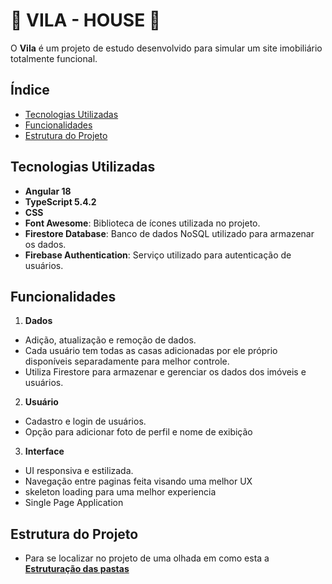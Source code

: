# 🏡 VILA - HOUSE 🏡

O **Vila** é um projeto de estudo desenvolvido para simular um site imobiliário totalmente funcional.

## Índice

- [Tecnologias Utilizadas](#tecnologias-utilizadas)
- [Funcionalidades](#funcionalidades)
- [Estrutura do Projeto](#estrutura-do-projeto)

## Tecnologias Utilizadas

- **Angular 18**
- **TypeScript 5.4.2**
- **CSS**
- **Font Awesome**: Biblioteca de ícones utilizada no projeto.
- **Firestore Database**: Banco de dados NoSQL utilizado para armazenar os dados.
- **Firebase Authentication**: Serviço utilizado para autenticação de usuários.


## Funcionalidades

1. **Dados**
- Adição, atualização e remoção de dados.
- Cada usuário tem todas as casas adicionadas por ele próprio disponíveis separadamente para melhor controle.
- Utiliza Firestore para armazenar e gerenciar os dados dos imóveis e usuários.

2. **Usuário**
- Cadastro e login de usuários.
- Opção para adicionar foto de perfil e nome de exibição

3. **Interface**
- UI responsiva e estilizada.
- Navegação entre paginas feita visando uma melhor UX
- skeleton loading para uma melhor experiencia
- Single Page Application

## Estrutura do Projeto
- Para se localizar no projeto de uma olhada em como esta a **[Estruturação das pastas](docs/Structure.md)**





